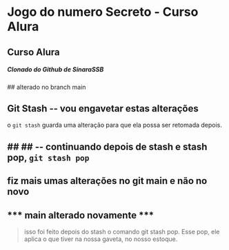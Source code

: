 <h1> Jogo do numero Secreto - Curso Alura </h1> 
<h2> Curso Alura </h2>
<h5> Clonado do Github de SinaraSSB </h5>
## alterado no branch main  

## Git Stash -- vou engavetar estas alterações 
o `git stash` guarda uma alteração para que ela possa ser retomada depois.
## ## ## -- continuando depois de stash e stash pop,  `git stash pop`




## fiz mais umas alterações no git main e não no novo
*** main alterado novamente *** 
---

> isso foi feito depois do stash
> o comando git stash pop. Esse pop, ele aplica o que tiver na nossa gaveta, no nosso estoque.

